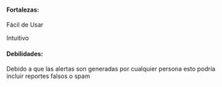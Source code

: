 #### Fortalezas:
Fácil de Usar

Intuitivo

#### Debilidades:
Debido a que las alertas son generadas por cualquier persona esto podría incluir reportes falsos o spam 
